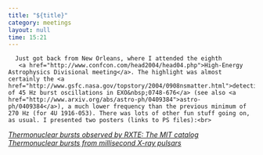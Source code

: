 ```yaml
---
title: "${title}"
category: meetings
layout: null
time: 15:21
---
```

<!-- converted from blosxom format post by dkg 22.1.2022 -->
<!-- created by convert.pl on Tue Jan 31 00:54:20 EST 2012 -->
<!-- converted from ../2004/09/head-meeting-2004.html -->
<!-- Post timestamp Monday, September 13, 2004 11:21 PM -->
<!-- touch -t 200409132321 -->
<!-- Labels: 2004, meetings -->
      Just got back from New Orleans, where I attended the eighth
       <a href="http://www.confcon.com/head2004/head04.php">High-Energy Astrophysics Divisional meeting</a>. The highlight was almost certainly the <a href="http://www.gsfc.nasa.gov/topstory/2004/0908nsmatter.html">detection of 45 Hz burst oscillations in EXO&nbsp;0748-676</a> (see also <a href="http://www.arxiv.org/abs/astro-ph/0409384">astro-ph/0409384</a>), a much lower frequency than the previous minimum of 270 Hz (for 4U 1916-053). There was lots of other fun stuff going on, as usual. I presented two posters (links to PS files):<br>
<em><a href="/~dgallow/docs/head2004_catalog_sm.ps">Thermonuclear bursts observed by RXTE: The MIT catalog</a><br>
<a href="/~dgallow/docs/head2004_msp-bursts_sm.ps">Thermonuclear bursts from millisecond X-ray pulsars</a>
</em>
